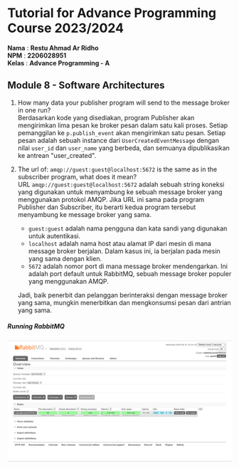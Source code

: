 # Tutorial for Advance Programming Course 2023/2024

**Nama** : **Restu Ahmad Ar Ridho** <br/>
**NPM** : **2206028951** <br/>
**Kelas** : **Advance Programming - A**

## Module 8 - Software Architectures
1. How many data your publisher program will send to the message broker in one run?  
    Berdasarkan kode yang disediakan, program Publisher akan mengirimkan lima pesan ke broker pesan dalam satu kali proses. Setiap pemanggilan ke `p.publish_event` akan mengirimkan satu pesan. Setiap pesan adalah sebuah instance dari `UserCreatedEventMessage` dengan nilai `user_id` dan `user_name` yang berbeda, dan semuanya dipublikasikan ke antrean "user_created".
2. The url of: `amqp://guest:guest@localhost:5672` is the same as in the subscriber program, what does it mean?  
    URL `amqp://guest:guest@localhost:5672` adalah sebuah string koneksi yang digunakan untuk menyambung ke sebuah message broker yang menggunakan protokol AMQP.
    Jika URL ini sama pada program Publisher dan Subscriber, itu berarti kedua program tersebut menyambung ke message broker yang sama.
    - `guest:guest` adalah nama pengguna dan kata sandi yang digunakan untuk autentikasi.
    - `localhost` adalah nama host atau alamat IP dari mesin di mana message broker berjalan. Dalam kasus ini, ia berjalan pada mesin yang sama dengan klien.
    - `5672` adalah nomor port di mana message broker mendengarkan. Ini adalah port default untuk RabbitMQ, sebuah message broker populer yang menggunakan AMQP.

    Jadi, baik penerbit dan pelanggan berinteraksi dengan message broker yang sama, mungkin menerbitkan dan mengkonsumsi pesan dari antrian yang sama.

##### Running RabbitMQ
![RabbitMQ](src\images\rabbitmq.png)

